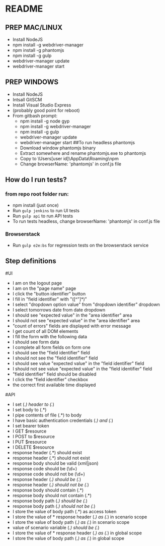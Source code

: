 # README

## PREP MAC/LINUX

* Install NodeJS
* npm install -g webdriver-manager
* npm install -g phantomjs
* npm install -g gulp
* webdriver-manager update
* webdriver-manager start

## PREP WINDOWS

* Install NodeJS
* Intsall GitSCM
* Install Visual Studio Express
* (probably good point for reboot)
* From gitbash prompt:
	* npm install -g node gyp
	* npm install -g webdriver-manager
	* npm install -g gulp
	* webdriver-manager update
	* webdriver-manager start
##To run headless phantomjs
    * Download window phantomjs binary
    * Extract somewhere and rename phantomjs.exe to phantomjs
    * Copy to \\Users\[user id]\AppData\Roaming\npm
    * Change browserName: 'phantomjs' in conf.js file

## How do I run tests?

### from repo root folder run:
* npm install (just once)
* Run `gulp jenkins` to run UI tests
* Run `gulp api` to run API tests
* To run tests headless, change browserName: 'phantomjs' in conf.js file

### Browserstack

* Run `gulp e2e:bs` for regression tests on the browserstack service

## Step definitions

#UI

* I am on the logout page
* I am on the "page name" page
* I click the "button identifier" button
* I fill in "field identifier" with "([^"]*)"
* I select "dropdown option value" from "dropdown identifier" dropdown
* I select tomorrows date from date dropdown
* I should see "expected value" in the "area identifier" area
* I should not see "expected value" in the "area identifier" area
* "count of errors" fields are displayed with error message
* I get count of all DOM elements
* I fill the form with the following data
* I should see form data
* I complete all form fields on form one
* I should see the "field identifier" field
* I should not see the "field identifier" field
* I should see value "expected value" in the "field identifier" field
* I should not see value "expected value" in the "field identifier" field
* "field identifier" field should be disabled
* I click the "field identifier" checkbox
* the correct first available time displayed

#API

* I set (.*) header to (.*)
* I set body to (.*)
* I pipe contents of file (.*) to body
* I have basic authentication credentials (.*) and (.*)
* I set bearer token
* I GET $resource
* I POST to $resource
* I PUT $resource
* I DELETE $resource
* response header (.*) should exist
* response header (.*) should not exist
* response body should be valid (xml|json)
* response code should be (\d+)
* response code should not be (\d+)
* response header (.*) should be (.*)
* response header (.*) should not be (.*)
* response body should contain (.*)
* response body should not contain (.*)
* response body path (.*) should be (.*)
* response body path (.*) should not be (.*)
* I store the value of body path (.*) as access token
* I store the value of * response header (.*) as (.*) in scenario scope
* I store the value of body path (.*) as (.*) in scenario scope
* value of scenario variable (.*) should be (.*)
* I store the value of * response header (.*) as (.*) in global scope
* I store the value of body path (.*) as (.*) in global scope

